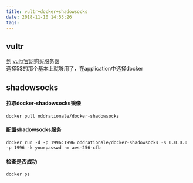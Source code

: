 ```yaml
---
title: vultr+docker+shadowsocks
date: 2018-11-10 14:53:26
tags:
---
```


## vultr
到 [vultr官网](https://www.vultr.com)购买服务器  
选择5$的那个基本上就够用了，在application中选择docker  

## shadowsocks
#### 拉取docker-shadowsocks镜像  
`docker pull oddrationale/docker-shadowsocks`
#### 配置shadowsocks服务
`docker run -d -p 1996:1996 oddrationale/docker-shadowsocks -s 0.0.0.0 -p 1996 -k yourpasswd -m aes-256-cfb`
#### 检查是否成功
`docker ps`